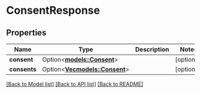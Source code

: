 # ConsentResponse

## Properties

Name | Type | Description | Notes
------------ | ------------- | ------------- | -------------
**consent** | Option<[**models::Consent**](Consent.md)> |  | [optional]
**consents** | Option<[**Vec<models::Consent>**](Consent.md)> |  | [optional]

[[Back to Model list]](../README.md#documentation-for-models) [[Back to API list]](../README.md#documentation-for-api-endpoints) [[Back to README]](../README.md)



